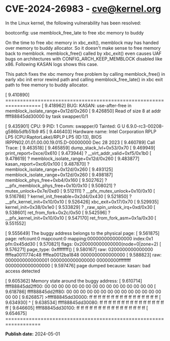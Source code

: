 # CVE-2024-26983 - cve@kernel.org

In the Linux kernel, the following vulnerability has been resolved:

bootconfig: use memblock_free_late to free xbc memory to buddy

On the time to free xbc memory in xbc_exit(), memblock may has handed
over memory to buddy allocator. So it doesn't make sense to free memory
back to memblock. memblock_free() called by xbc_exit() even causes UAF bugs
on architectures with CONFIG_ARCH_KEEP_MEMBLOCK disabled like x86.
Following KASAN logs shows this case.

This patch fixes the xbc memory free problem by calling memblock_free()
in early xbc init error rewind path and calling memblock_free_late() in
xbc exit path to free memory to buddy allocator.

[    9.410890] ==================================================================
[    9.418962] BUG: KASAN: use-after-free in memblock_isolate_range+0x12d/0x260
[    9.426850] Read of size 8 at addr ffff88845dd30000 by task swapper/0/1

[    9.435901] CPU: 9 PID: 1 Comm: swapper/0 Tainted: G     U             6.9.0-rc3-00208-g586b5dfb51b9 #5
[    9.446403] Hardware name: Intel Corporation RPLP LP5 (CPU:RaptorLake)/RPLP LP5 (ID:13), BIOS IRPPN02.01.01.00.00.19.015.D-00000000 Dec 28 2023
[    9.460789] Call Trace:
[    9.463518]  <TASK>
[    9.465859]  dump_stack_lvl+0x53/0x70
[    9.469949]  print_report+0xce/0x610
[    9.473944]  ? __virt_addr_valid+0xf5/0x1b0
[    9.478619]  ? memblock_isolate_range+0x12d/0x260
[    9.483877]  kasan_report+0xc6/0x100
[    9.487870]  ? memblock_isolate_range+0x12d/0x260
[    9.493125]  memblock_isolate_range+0x12d/0x260
[    9.498187]  memblock_phys_free+0xb4/0x160
[    9.502762]  ? __pfx_memblock_phys_free+0x10/0x10
[    9.508021]  ? mutex_unlock+0x7e/0xd0
[    9.512111]  ? __pfx_mutex_unlock+0x10/0x10
[    9.516786]  ? kernel_init_freeable+0x2d4/0x430
[    9.521850]  ? __pfx_kernel_init+0x10/0x10
[    9.526426]  xbc_exit+0x17/0x70
[    9.529935]  kernel_init+0x38/0x1e0
[    9.533829]  ? _raw_spin_unlock_irq+0xd/0x30
[    9.538601]  ret_from_fork+0x2c/0x50
[    9.542596]  ? __pfx_kernel_init+0x10/0x10
[    9.547170]  ret_from_fork_asm+0x1a/0x30
[    9.551552]  </TASK>

[    9.555649] The buggy address belongs to the physical page:
[    9.561875] page: refcount:0 mapcount:0 mapping:0000000000000000 index:0x1 pfn:0x45dd30
[    9.570821] flags: 0x200000000000000(node=0|zone=2)
[    9.576271] page_type: 0xffffffff()
[    9.580167] raw: 0200000000000000 ffffea0011774c48 ffffea0012ba1848 0000000000000000
[    9.588823] raw: 0000000000000001 0000000000000000 00000000ffffffff 0000000000000000
[    9.597476] page dumped because: kasan: bad access detected

[    9.605362] Memory state around the buggy address:
[    9.610714]  ffff88845dd2ff00: 00 00 00 00 00 00 00 00 00 00 00 00 00 00 00 00
[    9.618786]  ffff88845dd2ff80: 00 00 00 00 00 00 00 00 00 00 00 00 00 00 00 00
[    9.626857] >ffff88845dd30000: ff ff ff ff ff ff ff ff ff ff ff ff ff ff ff ff
[    9.634930]                    ^
[    9.638534]  ffff88845dd30080: ff ff ff ff ff ff ff ff ff ff ff ff ff ff ff ff
[    9.646605]  ffff88845dd30100: ff ff ff ff ff ff ff ff ff ff ff ff ff ff ff ff
[    9.654675] ==================================================================

**Publish date:** 2024-05-01

